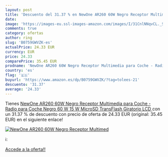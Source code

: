 ```yaml
---
layout: post
title: 'Descuento del 31.37 % en NewOne AR260 60W Negro Receptor Multimed'
date: 
image: 'https://images-eu.ssl-images-amazon.com/images/I/31CnlNNqvCL._SL200_.jpg'
comments: true
category: ofertas
author: ring
slug: 'B0759GWVZK-es'
actualPrice: 24.33 EUR
currency: EUR
price: 24.33
comparePrice: 35.45 EUR
prodname: 'NewOne AR260 60W Negro Receptor Multimedia para Coche - Radio para Coche  Negro  60 W  15 W  MicroSD  TransFlash   Giratorio  LCD '
country: 'es'
flag: '🇪🇸'
buyurl: 'https://www.amazon.es/dp/B0759GWVZK/?tag=tolees-21'
descuento: '31.37'
average: '24.33'
---
```


Tienes [NewOne AR260 60W Negro Receptor Multimedia para Coche - Radio para Coche  Negro  60 W  15 W  MicroSD  TransFlash   Giratorio  LCD ](https://www.amazon.es/dp/B0759GWVZK/?tag=tolees-21) con un 31.37 % de descuento con precio de oferta de 24.33 EUR (original: 35.45 EUR) en el siguiente enlace!

[![NewOne AR260 60W Negro Receptor Multimed](https://images-eu.ssl-images-amazon.com/images/I/31CnlNNqvCL._SL200_.jpg)](https://www.amazon.es/dp/B0759GWVZK/?tag=tolees-21)

ℹ️:


[Accede a la oferta!!](https://www.amazon.es/dp/B0759GWVZK/?tag=tolees-21)
